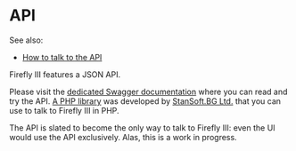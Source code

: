 # API

See also:

- [How to talk to the API](../../../how-to/firefly-iii/features/api.md)

Firefly III features a JSON API.

Please visit the [dedicated Swagger documentation](https://api-docs.firefly-iii.org/) where you can read and try the API. [A PHP library](https://github.com/StanSoftBG/oauth2-firefly-iii) was developed by [StanSoft.BG Ltd.](https://github.com/StanSoftBG) that you can use to talk to Firefly III in PHP.

The API is slated to become the only way to talk to Firefly III: even the UI would use the API exclusively. Alas, this is a work in progress.
